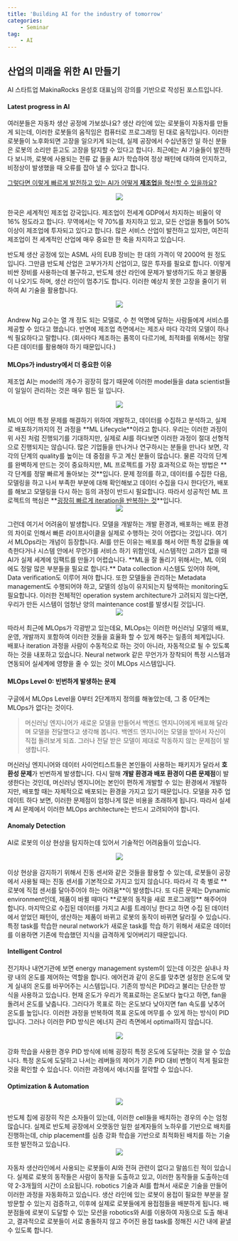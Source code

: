 ```yaml
---
title: 'Building AI for the industry of tomorrow'
categories:
    - Seminar
tag:
    - AI
---
```


## 산업의 미래을 위한 AI 만들기  

AI 스타트업 MakinaRocks 윤성호 대표님의 강의를 기반으로 작성된 포스트입니다.

#### Latest progress in AI  
여러분들은 자동차 생산 공정에 가보셨나요? 생산 라인에 있는 로봇들이 자동차를 만들게 되는데, 이러한 로봇들의 움직임은 컴퓨터로 프로그래밍 된 대로 움직입니다. 이러한 로봇들이 노후화되면 고장을 일으키게 되는데, 실제 공장에서 수십년동안 일 하신 분들은 로봇의 소리만 듣고도 고장을 탐지할 수 있다고 합니다. 최근에는 AI 기술들이 발전하다 보니까, 로봇에 사용되는 전류 값 들을 AI가 학습하여 정상 패턴에 대하여 인지하고, 비정상이 발생했을 때 오류를 잡아 낼 수 있다고 합니다.  

<u>그렇다면 이렇게 빠르게 발전하고 있는 AI가 어떻게</u>**<u> 제조업</u>**<u>을 혁신할 수 있을까요?</u>

<center><img src="/assets/images/posts/2022-09-14-미카나락스/evaluation.png"></center><br>
한국은 세계적인 제조업 강국입니다. 제조업이 전세계 GDP에서 차지하는 비율이 약 16% 정도라고 합니다. 무역에서는 약 70%를 차지하고 있고, 모든 산업을 통틀어 50% 이상이 제조업에 투자되고 있다고 합니다. 많은 서비스 산업이 발전하고 있지만, 여전히 제조업이 전 세계적인 산업에 매우 중요한 한 축을 차지하고 있습니다.  

반도체 생산 공정에 있는 ASML 사의 EUB 장비는 한 대의 가격이 약 2000억 원 정도 입니다. 그만큼 반도체 산업은 고부가가치 산업이고, 많은 투자를 필요로 합니다. 이렇게 비싼 장비를 사용하는데 불구하고, 반도체 생산 라인에 문제가 발생하기도 하고 불량품이 나오기도 하며, 생산 라인이 멈추기도 합니다. 이러한 예상치 못한 고장을 줄이기 위하여 AI 기술을 활용합니다.  
<center><img src="/assets/images/posts/2022-09-14-미카나락스/AndrewNg.png"></center><br>
Andrew Ng 교수는 열 개 정도 되는 모델로, 수 천 억명에 달하는 사람들에게 서비스를 제공할 수 있다고 했습니다. 반면에 제조업 측면에서는 제조사 마다 각각의 모델이 하나씩 필요하다고 말합니다. (회사마다 제조하는 품목이 다르기에, 최적화를 위해서는 정말 다른 데이터를 활용해야 하기 때문입니다.)  

#### MLOps가 industry에서 더 중요한 이유  
제조업 AI는 model의 개수가 굉장히 많기 때문에 이러한 model들을 data scientist들이 일일이 관리하는 것은 매우 힘든 일 입니다.  
<center><img src="/assets/images/posts/2022-09-14-미카나락스/lifecycle.png"></center><br>
ML이 어떤 특정 문제를 해결하기 위하여 개발하고, 데이터를 수집하고 분석하고, 실제로 배포하기까지의 전 과정을 **ML Lifecycle**이라고 합니다. 우리는 이러한 과정이 위 사진 처럼 진행되기를 기대하지만, 실제로 AI를 하다보면 이러한 과정이 절대 선형적으로 진행되지는 않습니다. 많은 기업들을 만나거나 연구하시는 분들을 만나다 보면, 각각의 단계의 quality를 높이는 데 중점을 두고 계신 분들이 많습니다. 물론 각각의 단계를 완벽하게 만드는 것이 중요하지만, ML 프로젝트를 가장 효과적으로 하는 방법은 **각 단계를 정말 빠르게 돌아보는 것**입니다. 문제 정의를 하고, 데이터를 수집한 다음, 모델링을 하고 나서 부족한 부분에 대해 확인해보고 데이터 수집을 다시 한다던가, 배포를 해보고 모델링을 다시 하는 등의 과정이 반드시 필요합니다. 따라서 성공적인 ML 프로젝트의 핵심은 **<u>굉장히 빠르게 iteration을 반복하는 것</u>**입니다.  
<center><img src="/assets/images/posts/2022-09-14-미카나락스/lifecycle2.png"></center><br>
그런데 여기서 어려움이 발생합니다. 모델을 개발하는 개발 환경과, 배포하는 배포 환경의 차이로 인해서 빠른 라이프사이클을 실제로 수행하는 것이 어렵다는 것입니다. 여기서 MLOps라는 개념이 등장합니다. AI를 만든 이유는 배포를 해서 어떤 특정 값들을 예측한다거나 시스템 안에서 무언가를 서비스 하기 위함인데, 시스템적인 고려가 없을 때 AI가 실제 세계에 임팩트를 만들기 어렵습니다. **ML을 잘 돌리기 위해서는, ML 이외에도 정말 많은 부분들을 필요로 합니다.** Data collection 시스템도 있어야 하며, Data verification도 이루어 져야 합니다. 또한 모델들을 관리하는 Metadata management도 수행되어야 하고, 모델의 성능이 유지되는지 탐색하는 monitoring도 필요합니다. 이러한 전체적인 operation system architecture가 고려되지 않는다면, 우리가 만든 시스템이 엄청난 양의 maintenance cost를 발생시킬 것입니다.  
<center><img src="/assets/images/posts/2022-09-14-미카나락스/MLOps.png"></center><br>
따라서 최근에 MLOps가 각광받고 있는데요, MLOps는 이러한 머신러닝 모델의 배포, 운영, 개발까지 포함하여 이러한 것들을 효율화 할 수 있게 해주는 일종의 체계입니다. 배포나 iteration 과정을 사람이 수동적으로 하는 것이 아니라, 자동적으로 될 수 있도록 하는 것을 내포하고 있습니다. Neural network 같은 무언가가 장착되어 특정 시스템과 연동되어 실세계에 영향을 줄 수 있는 것이 MLOps 시스템입니다.  

#### MLOps Level 0: 빈번하게 발생하는 문제
구글에서 MLOps Level을 0부터 2단계까지 정의를 해놓았는데, 그 중 0단계는 MLOps가 없다는 것이다. 
> 머신러닝 엔지니어가 새로운 모델을 만들어서 백엔드 엔지니어에게 배포해 달라며 모델을 전달했다고 생각해 봅니다. 백엔드 엔지니어는 모델을 받아서 자신이 직접 돌려보게 되죠. 그러나 전달 받은 모델이 제대로 작동하지 않는 문제점이 발생합니다.  
>
머신러닝 엔지니어와 데이터 사이언티스트들은 본인들이 사용하는 패키지가 달라서 **호환성 문제**가 빈번하게 발생합니다. 다시 말해 **개발 환경과 배포 환경이 다른 문제점**이 발생한다는 것인데, 머신러닝 엔지니어는 본인이 편하게 개발할 수 있는 환경에서 개발하지만, 배포할 때는 자체적으로 배포되는 환경을 가지고 있기 때문입니다. 모델을 자주 업데이트 하다 보면, 이러한 문제점이 엄청나게 많은 비용을 초래하게 됩니다. 따라서 실세계 AI 문제에서 이러한 MLOps architecture는 반드시 고려되어야 합니다.  

#### Anomaly Detection
AI로 로봇의 이상 현상을 탐지하는데 있어서 기술적인 어려움들이 있습니다.  
<center><img src="/assets/images/posts/2022-09-14-미카나락스/anomaly.png"></center><br>
이상 현상을 감지하기 위해서 진동 센서와 같은 것들을 활용할 수 있는데, 로봇들이 공장에서 사용될 때는 진동 센서를 기본적으로 가지고 있지 않습니다. 따라서 각 축 별로 **로봇에 직접 센서를 달아주어야 하는 어려움**이 발생합니다. 또 다른 문제는 Dynamic environment인데, 제품이 바뀔 때마다 **로봇의 동작을 새로 프로그래밍** 해주어야 합니다. 마지막으로 수집된 데이터를 가지고 AI를 트레이닝 한다고 하면 수집 된 데이터에서 얻었던 패턴이, 생산하는 제품이 바뀌고 로봇의 동작이 바뀌면 달라질 수 있습니다. 특정 task를 학습한 neural network가 새로운 task를 학습 하기 위해서 새로운 데이터를 이용하면 기존에 학습했던 지식을 급격하게 잊어버리기 때문입니다.

#### Intelligent Control
전기차나 내연기관에 보면 energy management system이 있는데 이것은 실내나 차량 내의 온도를 제어하는 역할을 합니다. 에어컨과 같이 온도를 맞추면 설정한 온도에 맞게 실내의 온도를 바꾸어주는 시스템입니다. 기존의 방식은 PID라고 불리는 단순한 방식을 사용하고 있습니다. 현재 온도가 우리가 목표로하는 온도보다 높다고 하면, fan을 돌려서 온도를 낮춥니다. 그러다가 목표로 하는 온도보다 낮아지면 fan 속도를 낮추어 온도를 높입니다. 이러한 과정을 반복하여 목표 온도에 머무를 수 있게 하는 방식이 PID 입니다. 그러나 이러한 PID 방식은 에너지 관리 측면에서 optimal하지 않습니다.
<center><img src="/assets/images/posts/2022-09-14-미카나락스/pidrl.png"></center><br>
강화 학습을 사용한 경우 PID 방식에 비해 굉장히 특정 온도에 도달하는 것을 알 수 있습니다. 특정 온도에 도달하고 나서는 레버들의 제어가 기존 PID 대비 변형이 적게 필요한 것을 확인할 수 있습니다. 이러한 과정에서 에너지를 절약할 수 있습니다.  

#### Optimization & Automation
<center><img src="/assets/images/posts/2022-09-14-미카나락스/반도체.png"></center><br>
반도체 칩에 굉장히 작은 소자들이 있는데, 이러한 cell들을 배치하는 경우의 수는 엄청 많습니다. 실제로 반도체 공장에서 오랫동안 일한 설계자들의 노하우를 기반으로 배치를 진행하는데, chip placement를 심층 강화 학습을 기반으로 최적화된 배치를 하는 기술 또한 발전하고 있습니다.  
<center><img src="/assets/images/posts/2022-09-14-미카나락스/자동화.png"></center><br>
자동차 생산라인에서 사용되는 로봇들이 AI와 전혀 관련이 없다고 말씀드린 적이 있습니다. 실제로 로봇의 동작들은 사람이 동작을 도출하고 있고, 이러한 동작들을 도출하는데 약 2-3개월의 시간이 소요됩니다. robotics 기술과 AI를 합쳐서 새로운 기술을 만들어 이러한 과정을 자동화하고 있습니다. 생산 라인에 있는 로봇이 용접이 필요한 부분을 잘 방문할 수 있는지 검증하고, 이후에 실제로 로봇들에게 용접점들을 배분하게 됩니다. 배분점들에 로봇이 도달할 수 있는 모션을 robotics와 AI를 이용하여 자동으로 도출 해내고, 결과적으로 로봇들이 서로 충돌하지 않고 주어진 용접 task를 정해진 시간 내에 끝낼 수 있도록 합니다.  